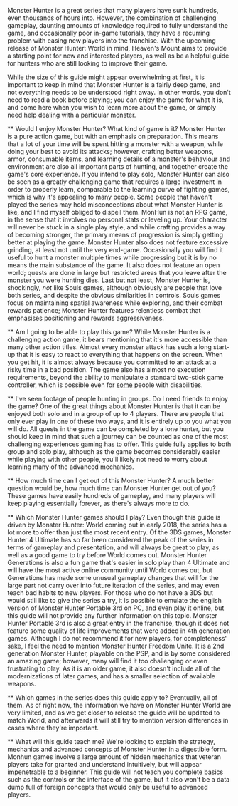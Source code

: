 Monster Hunter is a great series that many players have sunk hundreds, even thousands of hours into. However, the combination of challenging gameplay, daunting amounts of knowledge required to fully understand the game, and occasionally poor in-game tutorials, they have a recurring problem with easing new players into the franchise. With the upcoming release of Monster Hunter: World in mind, Heaven's Mount aims to provide a starting point for new and interested players, as well as be a helpful guide for hunters who are still looking to improve their game.

While the size of this guide might appear overwhelming at first, it is important to keep in mind that Monster Hunter is a fairly deep game, and not everything needs to be understood right away. In other words, you don't need to read a book before playing; you can enjoy the game for what it is, and come here when you wish to learn more about the game, or simply need help dealing with a particular monster.

** Would I enjoy Monster Hunter? What kind of game is it?
Monster Hunter is a pure action game, but with an emphasis on preparation. This means that a lot of your time will be spent hitting a monster with a weapon, while doing your best to avoid its attacks; however, crafting better weapons, armor, consumable items, and learning details of a monster's behaviour and environment are also all important parts of hunting, and together create the game's core experience. 
If you intend to play solo, Monster Hunter can also be seen as a greatly challenging game that requires a large investment in order to properly learn, comparable to the learning curve of fighting games, which is why it's appealing to many people.
Some people that haven't played the series may hold misconceptions about what Monster Hunter is like, and I find myself obliged to dispell them. MonHun is not an RPG game, in the sense that it involves no personal stats or leveling up. Your character will never be stuck in a single play style, and while crafting provides a way of becoming stronger, the primary means of progression is simply getting better at playing the game. Monster Hunter also does not feature excessive grinding, at least not until the very end-game. Occasionally you will find it useful to hunt a monster multiple times while progressing but it is by no means the main substance of the game. It also does not feature an open world; quests are done in large but restricted areas that you leave after the monster you were hunting dies. Last but not least, Monster Hunter is, shockingly, *not* like Souls games, although obviously are people that love both series, and despite the obvious similarities in controls. Souls games focus on maintaining spatial awareness while exploring, and their combat rewards patience; Monster Hunter features relentless combat that emphasises positioning and rewards aggressiveness. 

** Am I going to be able to play this game?
While Monster Hunter is a challenging action game, it bears mentioning that it's more accessible than many other action titles. Almost every monster attack has such a long start-up that it is easy to react to everything that happens on the screen. When you get hit, it is almost always because you committed to an attack at a risky time in a bad position. The game also has almost no execution requirements, beyond the ability to manipulate a standard two-stick game controller, which is possible even for [some](https://www.reddit.com/r/MonsterHunter/comments/4zpjax/any_other_disabled_hunters_out_thereadvice/d6y6cxw/) people with disabilities.

** I've seen footage of people hunting in groups. Do I need friends to enjoy the game?
One of the great things about Monster Hunter is that it can be enjoyed both solo and in a group of up to 4 players. There are people that only ever play in one of these two ways, and it is entirely up to you what you will do. All quests in the game can be completed by a lone hunter, but you should keep in mind that such a journey can be counted as one of the most challenging experiences gaming has to offer.
This guide fully applies to both group and solo play, although as the game becomes considerably easier while playing with other people, you'll likely not need to worry about learning many of the advanced mechanics.

** How much time can I get out of this Monster Hunter?
A much better question would be, how much time can Monster Hunter get out of you? These games have easily hundreds of gameplay, and many players will keep playing essentially forever, as there's always more to do.

** Which Monster Hunter games should I play?
Even though this guide is driven by Monster Hunter: World coming out in early 2018, the series has a lot more to offer than just the most recent entry. Of the 3DS games, Monster Hunter 4 Ultimate has so far been considered the peak of the series in terms of gameplay and presentation, and will always be great to play, as well as a good game to try before World comes out. Monster Hunter Generations is also a fun game that's easier in solo play than 4 Ultimate and will have the most active online community until World comes out, but Generations has made some unusual gameplay changes that will for the large part not carry over into future iteration of the series, and may even teach bad habits to new players.
For those who do not have a 3DS but would still like to give the series a try, it is possible to emulate the english version of Monster Hunter Portable 3rd on PC, and even play it online, but this guide will not provide any further information on this topic. Monster Hunter Portable 3rd is also a great entry in the franchise, though it does not feature some quality of life improvements that were added in 4th generation games.
Although I do not recommend it for new players, for completeness' sake, I feel the need to mention Monster Hunter Freedom Unite. It is a 2nd generation Monster Hunter, playable on the PSP, and is by some considered an amazing game; however, many will find it too challenging or even frustrating to play. As it is an older game, it also doesn't include all of the modernizations of later games, and has a smaller selection of available weapons.

** Which games in the series does this guide apply to?
Eventually, all of them. As of right now, the information we have on Monster Hunter World are very limited, and as we get closer to release the guide will be updated to match World, and afterwards it will still try to mention version differences in cases where they're important.

** What will this guide teach me?
We're looking to explain the strategy, mechanics and advanced concepts of Monster Hunter in a digestible form. Monhun games involve a large amount of hidden mechanics that veteran players take for granted and understand intuitively, but will appear impenetrable to a beginner. This guide will not teach you complete basics such as the controls or the interface of the game, but it also won't be a data dump full of foreign concepts that would only be useful to advanced players.